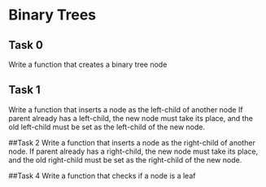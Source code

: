 # Binary Trees
## Task 0
Write a function that creates a binary tree node

## Task 1
Write a function that inserts a node as the left-child of another node
If parent already has a left-child, the new node must take its place, and the old left-child must be set as the left-child of the new node.

##Task 2
Write a function that inserts a node as the right-child of another node.
If parent already has a right-child, the new node must take its place, and the old right-child must be set as the right-child of the new node.

##Task 4
Write a function that checks if a node is a leaf
